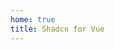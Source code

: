 ```yaml
---
home: true
title: Shadcn for Vue
---
```


<script setup>
import LandingPage from "../../.vitepress/theme/components/LandingPage.vue"
</script>

<LandingPage />